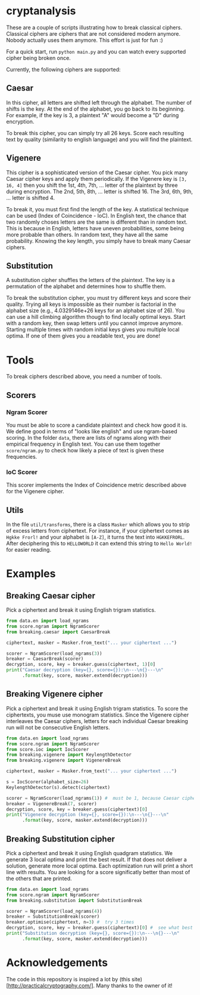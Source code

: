 # cryptanalysis

These are a couple of scripts illustrating how to break classical ciphers.
Classical ciphers are ciphers that are not considered modern anymore.
Nobody actually uses them anymore.
This effort is just for fun :)

For a quick start, run `python main.py` and you can watch every supported cipher being broken once.

Currently, the following ciphers are supported:

## Caesar

In this cipher, all letters are shifted left through the alphabet.
The number of shifts is the key.
At the end of the alphabet, you go back to its beginning.
For example, if the key is 3, a plaintext "A" would become a "D" during encryption.

To break this cipher, you can simply try all 26 keys.
Score each resulting text by quality (similarity to english language) and you will find the plaintext.

## Vigenere

This cipher is a sophisticated version of the Caesar cipher.
You pick many Caesar cipher keys and apply them periodically.
If the Vigenere key is `[3, 16, 4]` then you shift the 1st, 4th, 7th, ... letter of the plaintext by three during encryption.
The 2nd, 5th, 8th, ... letter is shifted 16.
The 3rd, 6th, 9th, ... letter is shifted 4.

To break it, you must first find the length of the key.
A statistical technique can be used (Index of Coincidence - IoC).
In English text, the chance that two randomly choses letters are the same is different than in random text.
This is because in English, letters have uneven probabilities, some being more probable than others.
In random text, they have all the same probability.
Knowing the key length, you simply have to break many Caesar ciphers.


## Substitution

A substitution cipher shuffles the letters of the plaintext.
The key is a permutation of the alphabet and determines how to shuffle them.

To break the substitution cipher, you must try different keys and score their quality.
Trying all keys is impossible as their number is factorial in the alphabet size (e.g., 4.0329146e+26 keys for an alphabet size of 26).
You can use a hill climbing algorithm though to find locally optimal keys.
Start with a random key, then swap letters until you cannot improve anymore.
Starting multiple times with random initial keys gives you multiple local optima.
If one of them gives you a readable text, you are done!

# Tools

To break ciphers described above, you need a number of tools.

## Scorers

### Ngram Scorer

You must be able to score a candidate plaintext and check how good it is.
We define good in terms of "looks like english" and use ngram-based scoring.
In the folder `data`, there are lists of ngrams along with their empirical frequency in English text.
You can use them together `score/ngram.py` to check how likely a piece of text is given these frequencies.

### IoC Scorer

This scorer implements the Index of Coincidence metric described above for the Vigenere cipher.

## Utils

In the file `util/transforms`, there is a class `Masker` which allows you to strip of excess letters from ciphertext.
For instance, if your ciphertext comes as `Hgkke Frorl!` and your alphabet is `[A-Z]`, it turns the text into `HGKKEFRORL`.
After deciphering this to `HELLOWORLD` it can extend this string to `Hello World!` for easier reading.

# Examples

## Breaking Caesar cipher

Pick a ciphertext and break it using English trigram statistics.

```python
from data.en import load_ngrams
from score.ngram import NgramScorer
from breaking.caesar import CaesarBreak

ciphertext, masker = Masker.from_text("... your ciphertext ...")

scorer = NgramScorer(load_ngrams(3))
breaker = CaesarBreak(scorer)
decryption, score, key = breaker.guess(ciphertext, 1)[0]
print("Caesar decryption (key={}, score={}):\n---\n{}---\n"
      .format(key, score, masker.extend(decryption)))
```

## Breaking Vigenere cipher

Pick a ciphertext and break it using English trigram statistics.
To score the ciphertexts, you muse use monogram statistics.
Since the Vigenere cipher interleaves the Caesar ciphers, letters for each individual Caesar breaking run will not be consecutive English letters.

```python
from data.en import load_ngrams
from score.ngram import NgramScorer
from score.ioc import IocScorer
from breaking.vigenere import KeylengthDetector
from breaking.vigenere import VigenereBreak

ciphertext, masker = Masker.from_text("... your ciphertext ...")

s = IocScorer(alphabet_size=26)
KeylengthDetector(s).detect(ciphertext)

scorer = NgramScorer(load_ngrams(1)) #  must be 1, because Caesar ciphers are interleved
breaker = VigenereBreak(7, scorer)
decryption, score, key = breaker.guess(ciphertext)[0]
print("Vigenere decryption (key={}, score={}):\n---\n{}---\n"
      .format(key, score, masker.extend(decryption)))
```

## Breaking Substitution cipher

Pick a ciphertext and break it using English quadgram statistics.
We generate 3 local optima and print the best result.
If that does not deliver a solution, generate more local optima.
Each optimization run will print a short line with results.
You are looking for a score significatly better than most of the others that are printed.

```python
from data.en import load_ngrams
from score.ngram import NgramScorer
from breaking.substitution import SubstitutionBreak

scorer = NgramScorer(load_ngrams(4))
breaker = SubstitutionBreak(scorer)
breaker.optimise(ciphertext, n=3) #  try 3 times
decryption, score, key = breaker.guess(ciphertext)[0] #  see what best on delivers
print("Substitution decryption (key={}, score={}):\n---\n{}---\n"
      .format(key, score, masker.extend(decryption)))
```

# Acknowledgements

The code in this repository is inspired a lot by (this site)[http://practicalcryptography.com/].
Many thanks to the owner of it!
